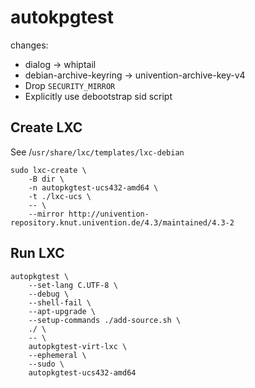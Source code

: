 autokpgtest
===========

changes:
* dialog -> whiptail
* debian-archive-keyring -> univention-archive-key-v4
* Drop `SECURITY_MIRROR`
* Explicitly use debootstrap sid script

Create LXC
----------
See /`usr/share/lxc/templates/lxc-debian`

	sudo lxc-create \
	    -B dir \
	    -n autopkgtest-ucs432-amd64 \
	    -t ./lxc-ucs \
	    -- \
	    --mirror http://univention-repository.knut.univention.de/4.3/maintained/4.3-2

Run LXC
-------

	autopkgtest \
	    --set-lang C.UTF-8 \
	    --debug \
	    --shell-fail \
	    --apt-upgrade \
	    --setup-commands ./add-source.sh \
	    ./ \
	    -- \
	    autopkgtest-virt-lxc \
	    --ephemeral \
	    --sudo \
	    autopkgtest-ucs432-amd64
